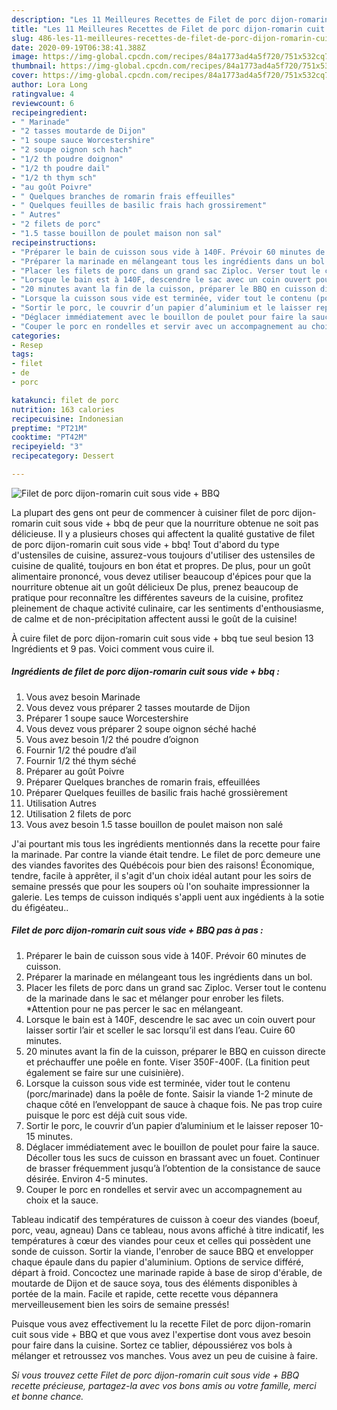 ```yaml
---
description: "Les 11 Meilleures Recettes de Filet de porc dijon-romarin cuit sous vide + BBQ"
title: "Les 11 Meilleures Recettes de Filet de porc dijon-romarin cuit sous vide + BBQ"
slug: 486-les-11-meilleures-recettes-de-filet-de-porc-dijon-romarin-cuit-sous-vide-bbq
date: 2020-09-19T06:38:41.388Z
image: https://img-global.cpcdn.com/recipes/84a1773ad4a5f720/751x532cq70/filet-de-porc-dijon-romarin-cuit-sous-vide-bbq-photo-principale-de-la-recette.jpg
thumbnail: https://img-global.cpcdn.com/recipes/84a1773ad4a5f720/751x532cq70/filet-de-porc-dijon-romarin-cuit-sous-vide-bbq-photo-principale-de-la-recette.jpg
cover: https://img-global.cpcdn.com/recipes/84a1773ad4a5f720/751x532cq70/filet-de-porc-dijon-romarin-cuit-sous-vide-bbq-photo-principale-de-la-recette.jpg
author: Lora Long
ratingvalue: 4
reviewcount: 6
recipeingredient:
- " Marinade"
- "2 tasses moutarde de Dijon"
- "1 soupe sauce Worcestershire"
- "2 soupe oignon sch hach"
- "1/2 th poudre doignon"
- "1/2 th poudre dail"
- "1/2 th thym sch"
- "au goût Poivre"
- " Quelques branches de romarin frais effeuilles"
- " Quelques feuilles de basilic frais hach grossirement"
- " Autres"
- "2 filets de porc"
- "1.5 tasse bouillon de poulet maison non sal"
recipeinstructions:
- "Préparer le bain de cuisson sous vide à 140F. Prévoir 60 minutes de cuisson."
- "Préparer la marinade en mélangeant tous les ingrédients dans un bol."
- "Placer les filets de porc dans un grand sac Ziploc. Verser tout le contenu de la marinade dans le sac et mélanger pour enrober les filets. *Attention pour ne pas percer le sac en mélangeant."
- "Lorsque le bain est à 140F, descendre le sac avec un coin ouvert pour laisser sortir l’air et sceller le sac lorsqu’il est dans l’eau. Cuire 60 minutes."
- "20 minutes avant la fin de la cuisson, préparer le BBQ en cuisson directe et préchauffer une poêle en fonte. Viser 350F-400F. (La finition peut également se faire sur une cuisinière)."
- "Lorsque la cuisson sous vide est terminée, vider tout le contenu (porc/marinade) dans la poêle de fonte. Saisir la viande 1-2 minute de chaque côté en l’enveloppant de sauce à chaque fois. Ne pas trop cuire puisque le porc est déjà cuit sous vide."
- "Sortir le porc, le couvrir d’un papier d’aluminium et le laisser reposer 10-15 minutes."
- "Déglacer immédiatement avec le bouillon de poulet pour faire la sauce. Décoller tous les sucs de cuisson en brassant avec un fouet. Continuer de brasser fréquemment jusqu’à l’obtention de la consistance de sauce désirée. Environ 4-5 minutes."
- "Couper le porc en rondelles et servir avec un accompagnement au choix et la sauce."
categories:
- Resep
tags:
- filet
- de
- porc

katakunci: filet de porc 
nutrition: 163 calories
recipecuisine: Indonesian
preptime: "PT21M"
cooktime: "PT42M"
recipeyield: "3"
recipecategory: Dessert

---
```



![Filet de porc dijon-romarin cuit sous vide + BBQ](https://img-global.cpcdn.com/recipes/84a1773ad4a5f720/751x532cq70/filet-de-porc-dijon-romarin-cuit-sous-vide-bbq-photo-principale-de-la-recette.jpg)

La plupart des gens ont peur de commencer à cuisiner filet de porc dijon-romarin cuit sous vide + bbq de peur que la nourriture obtenue ne soit pas délicieuse. Il y a plusieurs choses qui affectent la qualité gustative de filet de porc dijon-romarin cuit sous vide + bbq! Tout d'abord du type d'ustensiles de cuisine, assurez-vous toujours d'utiliser des ustensiles de cuisine de qualité, toujours en bon état et propres. De plus, pour un goût alimentaire prononcé, vous devez utiliser beaucoup d'épices pour que la nourriture obtenue ait un goût délicieux De plus, prenez beaucoup de pratique pour reconnaître les différentes saveurs de la cuisine, profitez pleinement de chaque activité culinaire, car les sentiments d'enthousiasme, de calme et de non-précipitation affectent aussi le goût de la cuisine!

<!--inarticleads1-->

À cuire filet de porc dijon-romarin cuit sous vide + bbq tue seul besion 13 Ingrédients et 9 pas. Voici comment vous cuire il.

##### Ingrédients de filet de porc dijon-romarin cuit sous vide + bbq :

1. Vous avez besoin  Marinade
1. Vous devez vous préparer 2 tasses moutarde de Dijon
1. Préparer 1 soupe sauce Worcestershire
1. Vous devez vous préparer 2 soupe oignon séché haché
1. Vous avez besoin 1/2 thé poudre d’oignon
1. Fournir 1/2 thé poudre d’ail
1. Fournir 1/2 thé thym séché
1. Préparer au goût Poivre
1. Préparer  Quelques branches de romarin frais, effeuillées
1. Préparer  Quelques feuilles de basilic frais haché grossièrement
1. Utilisation  Autres
1. Utilisation 2 filets de porc
1. Vous avez besoin 1.5 tasse bouillon de poulet maison non salé


J&#39;ai pourtant mis tous les ingrédients mentionnés dans la recette pour faire la marinade. Par contre la viande était tendre. Le filet de porc demeure une des viandes favorites des Québécois pour bien des raisons! Économique, tendre, facile à apprêter, il s&#39;agit d&#39;un choix idéal autant pour les soirs de semaine pressés que pour les soupers où l&#39;on souhaite impressionner la galerie. Les temps de cuisson indiqués s&#39;appli uent aux ingédients à la sotie du éfigéateu.. 

<!--inarticleads2-->

##### Filet de porc dijon-romarin cuit sous vide + BBQ pas à pas :

1. Préparer le bain de cuisson sous vide à 140F. Prévoir 60 minutes de cuisson.
1. Préparer la marinade en mélangeant tous les ingrédients dans un bol.
1. Placer les filets de porc dans un grand sac Ziploc. Verser tout le contenu de la marinade dans le sac et mélanger pour enrober les filets. *Attention pour ne pas percer le sac en mélangeant.
1. Lorsque le bain est à 140F, descendre le sac avec un coin ouvert pour laisser sortir l’air et sceller le sac lorsqu’il est dans l’eau. Cuire 60 minutes.
1. 20 minutes avant la fin de la cuisson, préparer le BBQ en cuisson directe et préchauffer une poêle en fonte. Viser 350F-400F. (La finition peut également se faire sur une cuisinière).
1. Lorsque la cuisson sous vide est terminée, vider tout le contenu (porc/marinade) dans la poêle de fonte. Saisir la viande 1-2 minute de chaque côté en l’enveloppant de sauce à chaque fois. Ne pas trop cuire puisque le porc est déjà cuit sous vide.
1. Sortir le porc, le couvrir d’un papier d’aluminium et le laisser reposer 10-15 minutes.
1. Déglacer immédiatement avec le bouillon de poulet pour faire la sauce. Décoller tous les sucs de cuisson en brassant avec un fouet. Continuer de brasser fréquemment jusqu’à l’obtention de la consistance de sauce désirée. Environ 4-5 minutes.
1. Couper le porc en rondelles et servir avec un accompagnement au choix et la sauce.


Tableau indicatif des températures de cuisson à coeur des viandes (boeuf, porc, veau, agneau) Dans ce tableau, nous avons affiché à titre indicatif, les températures à cœur des viandes pour ceux et celles qui possèdent une sonde de cuisson. Sortir la viande, l&#39;enrober de sauce BBQ et envelopper chaque épaule dans du papier d&#39;aluminium. Options de service différé, départ à froid. Concoctez une marinade rapide à base de sirop d&#39;érable, de moutarde de Dijon et de sauce soya, tous des éléments disponibles à portée de la main. Facile et rapide, cette recette vous dépannera merveilleusement bien les soirs de semaine pressés! 

<!--inarticleads1-->

<p>
Puisque vous avez effectivement lu la recette Filet de porc dijon-romarin cuit sous vide + BBQ et que vous avez l'expertise dont vous avez besoin pour faire dans la cuisine. Sortez ce tablier, dépoussiérez vos bols à mélanger et retroussez vos manches. Vous avez un peu de cuisine à faire.
</p>

<p>
<i>Si vous trouvez cette Filet de porc dijon-romarin cuit sous vide + BBQ recette précieuse, partagez-la avec vos bons amis ou votre famille, merci et bonne chance.</i>
</p>
